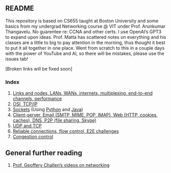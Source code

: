## README

This repository is based on CS655 taught at Boston University and some basics from my undergrad Networking course @ VIT under Prof. Arunkumar Thangavelu. No guarentee re: CCNA and other certs. I use OpenAI’s GPT3 to expand upon ideas. Prof. Matta has scattered notes on everything and his classes are a little to big to pay attention in the morning, thus thought it best to put it all together in one place. Went from scratch to this in a couple days with the power of YouTube and AI, so there will be mistakes, please use the issues tab! 

[Broken links will be fixed soon]

### Index

1. [Links and nodes, LANs, WANs, internets, multiplexing, end-to-end channels, performance](https://github.com/AbhinavMir/network_grad_notes/blob/main/intro.md)
2. [OSI, TCP/IP](https://github.com/AbhinavMir/network_grad_notes/blob/main/osi_tcp_ip.md)
3. [Sockets](https://github.com/AbhinavMir/network_grad_notes/blob/main/sockets.md) (Using [Python](https://github.com/AbhinavMir/network_grad_notes/blob/main/sockets_py.md) and [Java](https://github.com/AbhinavMir/network_grad_notes/blob/main/socket_java.md))
4. [Client-server, Email (SMTP, MIME, POP, IMAP), Web (HTTP, cookies, caches), DNS, P2P (file sharing, Skype)](https://github.com/AbhinavMir/network_grad_notes/blob/main/applications.md)
5. [UDP and TCP](https://github.com/AbhinavMir/network_grad_notes/blob/main/udp.md)
6. [Reliable connections, flow control, E2E challenges](https://github.com/AbhinavMir/network_grad_notes/blob/main/rel_conn.md)
7. [Congestion control](https://github.com/AbhinavMir/network_grad_notes/blob/main/congestion_control.md)





## General further reading

1. [Prof. Geoffery Challen’s videos on networking](https://www.youtube.com/@internet-class)
